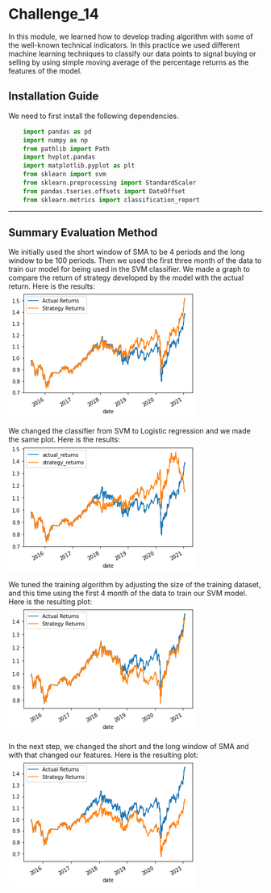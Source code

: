 # Challenge_14
 In this module, we learned how to develop trading algorithm with some of the well-known technical indicators. 
 In this practice we used different machine learning techniques to classify our data points to signal buying or selling by using simple moving average of the percentage returns as the features of the model.

## Installation Guide
We need to first install the following dependencies.

```python
    import pandas as pd
    import numpy as np
    from pathlib import Path
    import hvplot.pandas
    import matplotlib.pyplot as plt
    from sklearn import svm
    from sklearn.preprocessing import StandardScaler
    from pandas.tseries.offsets import DateOffset
    from sklearn.metrics import classification_report

```

---

##  Summary Evaluation Method
We initially used the short window of SMA to be 4 periods and the long window to be 100 periods. Then we used the first three month of the data to train our model for being used in the SVM classifier. We made a graph to compare the return of  strategy developed by the model with the actual return. 
Here is the results:
![Baseline SVM](./SVM_Baseline_plot.png) 


We changed the classifier from SVM to Logistic regression and we made the same plot. Here is the results:
![Baseline LR](./LR_Original_Parameters_plot.png)


We tuned the training algorithm by adjusting the size of the training dataset, and this time using the first 4 month of the data to train our SVM model.
Here is the resulting plot:
![Tuned training data and SVM](./SVM_Tuned_training_plot.png)


In the next step, we changed the short and the long window of SMA and with that changed our features.
Here is the resulting plot:
![Tuned features and SVM](./tuned_SMA_plot_SVM.png)
